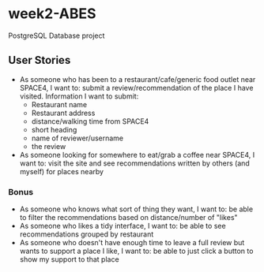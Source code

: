 # week2-ABES

PostgreSQL Database project

## User Stories

- As someone who has been to a restaurant/cafe/generic food outlet near SPACE4, I want to: submit a review/recommendation of the place I have visited. Information I want to submit:
  - Restaurant name
  - Restaurant address
  - distance/walking time from SPACE4
  - short heading
  - name of reviewer/username
  - the review
- As someone looking for somewhere to eat/grab a coffee near SPACE4, I want to: visit the site and see recommendations written by others (and myself) for places nearby

### Bonus

- As someone who knows what sort of thing they want, I want to: be able to filter the recommendations based on distance/number of "likes"
- As someone who likes a tidy interface, I want to: be able to see recommendations grouped by restaurant
- As someone who doesn't have enough time to leave a full review but wants to support a place I like, I want to: be able to just click a button to show my support to that place

